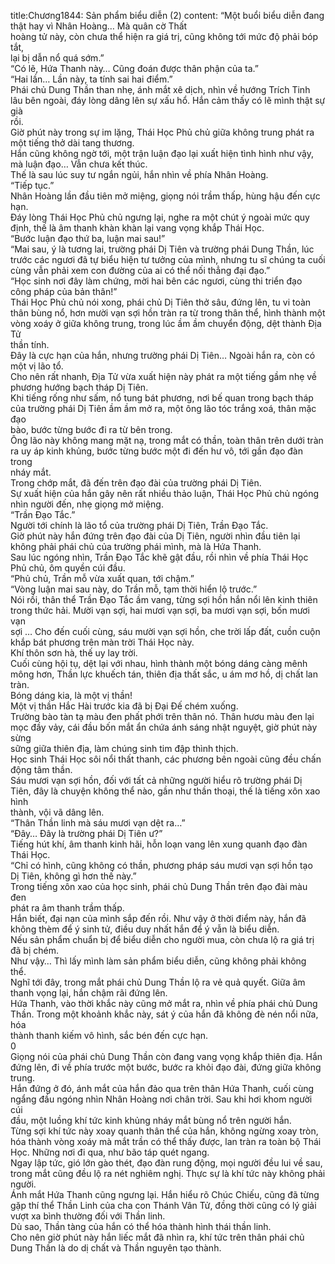title:Chương1844: Sản phẩm biểu diễn (2)
content:
“Một buổi biểu diễn đang thật hay vì Nhân Hoàng… Mà quân cờ Thất<br>hoàng tử này, còn chưa thể hiện ra giá trị, cũng không tới mức độ phải bóp tắt,<br>lại bị dẫn nổ quá sớm.”<br>“Có lẽ, Hứa Thanh này… Cũng đoán được thân phận của ta.”<br>“Hai lần… Lần này, ta tính sai hai điểm.”<br>Phái chủ Dung Thần than nhẹ, ánh mắt xê dịch, nhìn về hướng Trích Tinh<br>lâu bên ngoài, đáy lòng dâng lên sự xấu hổ. Hắn cảm thấy có lẽ mình thật sự già<br>rồi.<br>Giờ phút này trong sự im lặng, Thái Học Phủ chủ giữa không trung phát ra<br>một tiếng thở dài tang thương.<br>Hắn cũng không ngờ tới, một trận luận đạo lại xuất hiện tình hình như vậy,<br>mà luận đạo… Vẫn chưa kết thúc.<br>Thế là sau lúc suy tư ngắn ngủi, hắn nhìn về phía Nhân Hoàng.<br>“Tiếp tục.”<br>Nhân Hoàng lần đầu tiên mở miệng, giọng nói trầm thấp, hùng hậu đến cực<br>hạn.<br>Đáy lòng Thái Học Phủ chủ ngưng lại, nghe ra một chút ý ngoài mức quy<br>định, thế là âm thanh khàn khàn lại vang vọng khắp Thái Học.<br>“Bước luận đạo thứ ba, luận mai sau!”<br>“Mai sau, ý là tương lai, trường phái Dị Tiên và trường phái Dung Thần, lúc<br>trước các ngươi đã tự biểu hiện tư tưởng của mình, nhưng tu sĩ chúng ta cuối<br>cùng vẫn phải xem con đường của ai có thể nối thẳng đại đạo.”<br>“Học sinh nơi đây làm chứng, mời hai bên các ngươi, cùng thi triển đạo<br>công pháp của bản thân!”<br>Thái Học Phủ chủ nói xong, phái chủ Dị Tiên thở sâu, đứng lên, tu vi toàn<br>thân bùng nổ, hơn mười vạn sợi hồn tràn ra từ trong thân thể, hình thành một<br>vòng xoáy ở giữa không trung, trong lúc ầm ầm chuyển động, dệt thành Địa Tử<br>thần tính.<br>Đây là cực hạn của hắn, nhưng trường phái Dị Tiên… Ngoài hắn ra, còn có<br>một vị lão tổ.<br>Cho nên rất nhanh, Địa Tử vừa xuất hiện này phát ra một tiếng gầm nhẹ về<br>phương hướng bạch tháp Dị Tiên.<br>Khi tiếng rống như sấm, nổ tung bát phương, nơi bế quan trong bạch tháp<br>của trường phái Dị Tiên ầm ầm mở ra, một ông lão tóc trắng xoá, thân mặc đạo<br>bào, bước từng bước đi ra từ bên trong.<br>Ông lão này không mang mặt nạ, trong mắt có thần, toàn thân trên dưới tràn<br>ra uy áp kinh khủng, bước từng bước một đi đến hư vô, tới gần đạo đàn trong<br>nháy mắt.<br>Trong chớp mắt, đã đến trên đạo đài của trường phái Dị Tiên.<br>Sự xuất hiện của hắn gây nên rất nhiều thảo luận, Thái Học Phủ chủ ngóng<br>nhìn người đến, nhẹ giọng mở miệng.<br>“Trần Đạo Tắc.”<br>Người tới chính là lão tổ của trường phái Dị Tiên, Trần Đạo Tắc.<br>Giờ phút này hắn đứng trên đạo đài của Dị Tiên, người nhìn đầu tiên lại<br>không phải phái chủ của trường phái mình, mà là Hứa Thanh.<br>Sau lúc ngóng nhìn, Trần Đạo Tắc khẽ gật đầu, rồi nhìn về phía Thái Học<br>Phủ chủ, ôm quyền cúi đầu.<br>“Phủ chủ, Trần mỗ vừa xuất quan, tới chậm.”<br>“Vòng luận mai sau này, do Trần mỗ, tạm thời hiển lộ trước.”<br>Nói rồi, thân thể Trần Đạo Tắc ầm vang, từng sợi hồn hắn nổi lên kinh thiên<br>trong thức hải. Mười vạn sợi, hai mươi vạn sợi, ba mươi vạn sợi, bốn mươi vạn<br>sợi … Cho đến cuối cùng, sáu mười vạn sợi hồn, che trời lấp đất, cuồn cuộn<br>khắp bát phương trên màn trời Thái Học này.<br>Khí thôn sơn hà, thế uy lay trời.<br>Cuối cùng hội tụ, dệt lại với nhau, hình thành một bóng dáng càng mênh<br>mông hơn, Thần lực khuếch tán, thiên địa thất sắc, u ám mơ hồ, dị chất lan tràn.<br>Bóng dáng kia, là một vị thần!<br>Một vị thần Hắc Hài trước kia đã bị Đại Đế chém xuống.<br>Trường bào tàn tạ màu đen phất phới trên thân nó. Thân hươu màu đen lại<br>mọc đầy vảy, cái đầu bốn mắt ẩn chứa ánh sáng nhật nguyệt, giờ phút này sừng<br>sững giữa thiên địa, làm chúng sinh tim đập thình thịch.<br>Học sinh Thái Học sôi nổi thất thanh, các phương bên ngoài cũng đều chấn<br>động tâm thần.<br>Sáu mươi vạn sợi hồn, đối với tất cả những người hiểu rõ trường phái Dị<br>Tiên, đây là chuyện không thể nào, gần như thần thoại, thế là tiếng xôn xao hình<br>thành, vội vã dâng lên.<br>“Thân Thần linh mà sáu mươi vạn dệt ra…”<br>“Đây… Đây là trường phái Dị Tiên ư?”<br>Tiếng hút khí, âm thanh kinh hãi, hỗn loạn vang lên xung quanh đạo đàn<br>Thái Học.<br>“Chỉ có hình, cũng không có thần, phương pháp sáu mươi vạn sợi hồn tạo<br>Dị Tiên, không gì hơn thế này.”<br>Trong tiếng xôn xao của học sinh, phái chủ Dung Thần trên đạo đài màu đen<br>phát ra âm thanh trầm thấp.<br>Hắn biết, đại nạn của mình sắp đến rồi. Như vậy ở thời điểm này, hắn đã<br>không thèm để ý sinh tử, điều duy nhất hắn để ý vẫn là biểu diễn.<br>Nếu sản phẩm chuẩn bị để biểu diễn cho người mua, còn chưa lộ ra giá trị<br>đã bị chém.<br>Như vậy… Thì lấy mình làm sản phẩm biểu diễn, cũng không phải không<br>thể.<br>Nghĩ tới đây, trong mắt phái chủ Dung Thần lộ ra vẻ quả quyết. Giữa âm<br>thanh vọng lại, hắn chậm rãi đứng lên.<br>Hứa Thanh, vào thời khắc này cũng mở mắt ra, nhìn về phía phái chủ Dung<br>Thần. Trong một khoảnh khắc này, sát ý của hắn đã không đè nén nổi nữa, hóa<br>thành thanh kiếm vô hình, sắc bén đến cực hạn.<br>0<br>Giọng nói của phái chủ Dung Thần còn đang vang vọng khắp thiên địa. Hắn<br>đứng lên, đi về phía trước một bước, bước ra khỏi đạo đài, đứng giữa không<br>trung.<br>Hắn đứng ở đó, ánh mắt của hắn đảo qua trên thân Hứa Thanh, cuối cùng<br>ngẩng đầu ngóng nhìn Nhân Hoàng nơi chân trời. Sau khi hơi khom người cúi<br>đầu, một luồng khí tức kinh khủng nháy mắt bùng nổ trên người hắn.<br>Từng sợi khí tức này xoay quanh thân thể của hắn, không ngừng xoay tròn,<br>hóa thành vòng xoáy mà mắt trần có thể thấy được, lan tràn ra toàn bộ Thái<br>Học. Những nơi đi qua, như bão táp quét ngang.<br>Ngay lập tức, gió lớn gào thét, đạo đàn rung động, mọi người đều lui về sau,<br>trong mắt cũng đều lộ ra nét nghiêm nghị. Thực sự là khí tức này không phải<br>người.<br>Ánh mắt Hứa Thanh cũng ngưng lại. Hắn hiểu rõ Chúc Chiếu, cũng đã từng<br>gặp thí thể Thần Linh của cha con Thánh Vân Tử, đồng thời cũng có lý giải<br>vượt xa bình thường đối với Thần linh.<br>Dù sao, Thần tàng của hắn có thể hóa thành hình thái thần linh.<br>Cho nên giờ phút này hắn liếc mắt đã nhìn ra, khí tức trên thân phái chủ<br>Dung Thần là do dị chất và Thần nguyên tạo thành.
